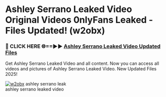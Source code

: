 # Ashley Serrano Leaked Video Original Videos 0nlyFans Leaked - Files Updated! (w2obx)

<h3>🔴 CLICK HERE 🌐==►► <a href="https://tinyurl.com/brd5kh86" rel="nofollow">Ashley Serrano Leaked Video Updated Files</a></h3>

Get Ashley Serrano Leaked Video and all content. Now you can access all videos and pictures of Ashley Serrano Leaked Video. New Updated Files 2025!

[![w2obx](https://i.imgur.com/K7sEzmb.gif)](https://tinyurl.com/brd5kh86)
ashley serrano leak<br>
ashley serrano leaked video